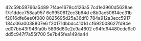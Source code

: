 42c59b58766a5489
7f4ae1678c4126a5
7cd1e3960d5628ae
f7c1ddcc758aa957
6c9950612ec3b64d
e8b0ae50614ec31b
f2016dfe6ee0f080
8825695d25a36df0
784a912a3ecc5917
184c06a0038807e6
f20171dbbdc4101d
cf692008627fd94e
ed07bb43f946fa0b
5896d60e2e9a4602
e94fd94480cde9c0
dd5c947f7a55f700
5e7b45fea1494a44

